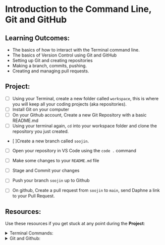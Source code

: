 # Introduction to the Command Line, Git and GitHub

## Learning Outcomes:

- The basics of how to interact with the Terminal command line.
- The basics of Version Control using Git and GitHub
- Setting up Git and creating repositories
- Making a branch, commits, pushing.
- Creating and managing pull requests.

## Project:

- [ ] Using your Terminal, create a new folder called `workspace`, this is where you will keep all your coding projects (aka repositories). 
- [ ] Install Git on your computer
- [ ] On your Github account, Create a new Git Repository with a basic README.md
- [ ] Using your terminal again, `cd` into your workspace folder and clone the repository you just created.
- [ ]Create a new branch called `soojin`. 
- [ ] Open your repository in VS Code using the `code .` command
- [ ] Make some changes to your `README.md` file
- [ ] Stage and Commit your changes
- [ ] Push your branch `soojin` up to Github
- [ ] On github, Create a pull request from `soojin` to `main`, send Daphne a link to your Pull Request. 


## Resources:

Use these resources if you get stuck at any point during the <strong>Project</strong>: 

<details><summary> Terminal Commands: </summary>

- [📽️ Terminal Command Line Basics for Beginners - 13 mins](https://www.youtube.com/watch?v=5XgBd6rjuDQ)
- [Course: Intro to the Command Line](https://www.codecademy.com/learn/intro-to-the-command-line)
- [Course: Command Line](https://www.freecodecamp.org/news/command-line-for-beginners/)
- [Cheatsheet: Command Line Commands ](https://www.git-tower.com/blog/command-line-cheat-sheet/)

</details>

<details><summary> Git and Github:  </summary>

- [📽️ What is Git and Github - 3:48 mins)](https://www.youtube.com/watch?v=uUuTYDg9XoI)
- [📽️ Git and Github for Poets - 13:43 mins)](https://www.youtube.com/watch?v=BCQHnlnPusY)
- [Course: Version Control with Git](https://www.udacity.com/course/version-control-with-git--ud123)
- [Course: Learn Git](https://www.codecademy.com/learn/learn-git)

</details>


